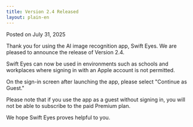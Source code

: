 ```yaml
---
title: Version 2.4 Released
layout: plain-en
---
```

Posted on July 31, 2025

Thank you for using the AI image recognition app, Swift Eyes. We are pleased to announce the release of Version 2.4.

Swift Eyes can now be used in environments such as schools and workplaces where signing in with an Apple account is not permitted.

On the sign-in screen after launching the app, please select "Continue as Guest."

Please note that if you use the app as a guest without signing in, you will not be able to subscribe to the paid Premium plan.

We hope Swift Eyes proves helpful to you.
